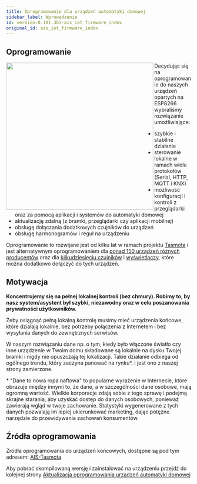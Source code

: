 ```yaml
---
title: Oprogramowanie dla urządzeń automatyki domowej
sidebar_label: Wprowadzenie
id: version-0.101.3b3-ais_iot_firmware_index
original_id: ais_iot_firmware_index
---
```


## Oprogramowanie

<img src="/AIS-docs/img/en/iot/iot_esp_8266-finger.jpg" width="400" align="left"> </img>

Decydując się na oprogramowanie do naszych urządzeń  opartych na ESP8266 wybraliśmy rozwiązanie umożliwiające:

- szybkie i stabilne działanie
- sterowanie lokalne w ramach wielu protokołów (Serial, HTTP, MQTT i KNX)
- możliwość konfiguracji i kontroli z przeglądarki oraz za pomocą aplikacji i systemów do automatyki domowej
- aktualizację zdalną (z bramki, przeglądarki czy aplikacji mobilnej)
- obsługę dołączania dodatkowych czujników do urządzeń
- obsługę harmonogramów i reguł na urządzeniu


Oprogramowanie to rozwijane jest od kilku lat w ramach projektu [Tasmota](https://github.com/arendst/Tasmota) i jest alternatywnym oprogramowaniem dla [ponad 150 urządzeń różnych producentów](https://blakadder.github.io/templates/eu.html) oraz dla [kilkudziesięciu czujników](https://github.com/arendst/Tasmota/wiki/supported-sensors) i [wyświetlaczy](https://github.com/arendst/Tasmota/wiki/displays), które można dodatkowo dołączyć do tych urządzeń.


## Motywacja

**Koncentrujemy się na pełnej lokalnej kontroli (bez chmury). Robimy to, by nasz system/asystent był szybki, niezawodny oraz w celu poszanowania prywatności użytkowników.**

Żeby osiągnąć pełną lokalną kontrolę musimy mieć urządzenia końcowe, które działają lokalnie, bez potrzeby połączenia z Internetem i bez wysyłania danych do zewnętrznych serwisów.

W naszym rozwiązaniu dane np. o tym, kiedy było włączone światło czy inne urządzenie w Twoim domu składowane są lokalnie na dysku Twojej bramki i nigdy nie opuszczają tej lokalizacji. Takie działanie odbiega od ogólnego trendu, który zaczyna panować na rynku*, i jest ono z naszej strony zamierzone.

\* "Dane to nowa ropa naftowa" to popularne wyrażenie w Internecie, które obrazuje między innymi to, że dane, a w szczególności dane osobowe, mają ogromną wartość. Wielkie korporacje zdają sobie z tego sprawę i podejmą skrajne starania, aby uzyskać dostęp do danych osobowych, ponieważ zawierają wgląd w twoje zachowanie. Statystyki wygenerowane z tych danych pozwalają im lepiej ukierunkować marketing, dając potężne narzędzie do przewidywania zachowań konsumentów.



## Źródła oprogramowania

Źródła oprogramowania do urządzeń końcowych, dostępne są pod tym adresem:
[AIS-Tasmota](https://github.com/sviete/AIS-Tasmota)

Aby pobrać skompilowaną wersję i zainstalować na urządzeniu przejdź do kolejnej strony [Aktualizacja oprogramowania urządzeń automatyki domowej](/AIS-docs/docs/en/next/ais_iot_firmware_upgrade.html)
